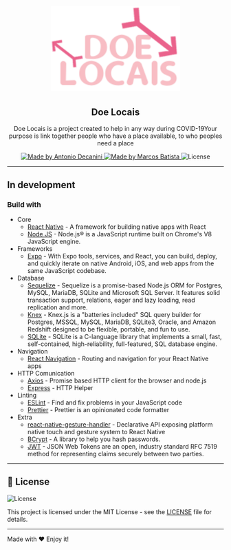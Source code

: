 <h1 align="center">
  <a href="https://github.com/antoniodecanini/doe-locais">
    <img alt="Doe Locais Logo" src="./readme/logo.png" width="300px" />
  </a>
</h1>

<h2 align="center">
  Doe Locais
</h2>

<p align="center">Doe Locais is a project created to help in any way during COVID-19Your purpose
is link together people who have a place available, to who peoples need a place</p>

<p align="center">
  <a href="https://github.com/antoniodecanini">
    <img alt="Made by Antonio Decanini" src="https://img.shields.io/badge/made%20by-Antonio%20Decanini-brightgreen">
  </a>

  <a href="https://github.com/marcosrjr19">
    <img alt="Made by Marcos Batista" src="https://img.shields.io/badge/made%20by-Marcos%20Batista-brightgreen">
  </a>

  <img alt="License" src="https://img.shields.io/badge/license-MIT-%2304D361">
</p>

---

## In development

### Build with

- Core
  - [React Native](https://reactnative.dev/) - A framework for building native apps with React
  - [Node JS](https://nodejs.org/en/) - Node.js® is a JavaScript runtime built on Chrome's V8 JavaScript engine.
- Frameworks
  - [Expo](https://expo.io/) - With Expo tools, services, and React, you can build, deploy, and quickly iterate on native Android, iOS, and web apps from the same JavaScript codebase.
- Database
  - [Sequelize](https://sequelize.org/) - Sequelize is a promise-based Node.js ORM for Postgres, MySQL, MariaDB, SQLite and Microsoft SQL Server. It features solid transaction support, relations, eager and lazy loading, read replication and more.
  - [Knex](http://knexjs.org/) - Knex.js is a "batteries included" SQL query builder for Postgres, MSSQL, MySQL, MariaDB, SQLite3, Oracle, and Amazon Redshift designed to be flexible, portable, and fun to use.
  - [SQLite](https://www.sqlite.org/index.html) - SQLite is a C-language library that implements a small, fast, self-contained, high-reliability, full-featured, SQL database engine.
- Navigation
  - [React Navigation](https://reactnavigation.org/) - Routing and navigation for your React Native apps
- HTTP Comunication
  - [Axios](https://github.com/axios/axios) - Promise based HTTP client for the browser and node.js
  - [Express](https://www.npmjs.com/package/express) - HTTP Helper
- Linting
  - [ESLint](https://github.com/eslint/eslint) - Find and fix problems in your JavaScript code
  - [Prettier](https://prettier.io/) - Prettier is an opinionated code formatter
- Extra
  - [react-native-gesture-handler](https://github.com/software-mansion/react-native-gesture-handler) - Declarative API exposing platform native touch and gesture system to React Native
  - [BCrypt](https://www.npmjs.com/package/bcrypt) - A library to help you hash passwords.
  - [JWT](https://jwt.io/) - JSON Web Tokens are an open, industry standard RFC 7519 method for representing claims securely between two parties.

---

## 📝 License

<img alt="License" src="https://img.shields.io/badge/license-MIT-%2304D361">

This project is licensed under the MIT License - see the [LICENSE](LICENSE) file for details.

---

Made with ♥ Enjoy it!
